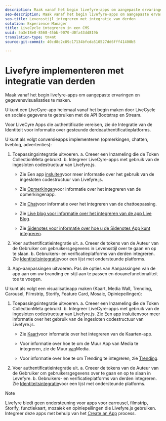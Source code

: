 ```yaml
---
description: Maak vanaf het begin livefyre-apps om aangepaste ervaringen en gegevensvisualisaties te maken.
seo-description: Maak vanaf het begin livefyre-apps om aangepaste ervaringen en gegevensvisualisaties te maken.
seo-title: Levensstijl integreren met integratie van derden
solution: Experience Manager
title: LiveCycle integreren in een CMS
uuid: 5a3e18e8-8568-45bb-9070-d0fa43dd819b
translation-type: tm+mt
source-git-commit: 40cd8c2c89c17134bfcda510527dd6fff41400b5

---
```



# Livefyre implementeren met integratie van derden

Maak vanaf het begin livefyre-apps om aangepaste ervaringen en gegevensvisualisaties te maken.

U kunt een LiveCyre-app helemaal vanaf het begin maken door LiveCycle en sociale gegevens te gebruiken met de API Bootstrap en Stream.

Voor LiveCyre Apps die authentificatie vereisen, zie de Integratie van de Identiteit voor informatie over gesteunde derdeauthentificatieplatforms.

U kunt als volgt conversieapps implementeren (opmerkingen, chatten, liveblog, advertenties):

1. Toepassingsintegratie uitvoeren.
a. Creeer een Inzameling die de Token CollectionMeta gebruikt.
b. Integreer LiveCyre-apps met gebruik van de ingesloten codestructuur van Livefyre.js.

   * Zie Een app [insluiten](/help/implementation/c-getting-started/c-implementation-process/c-using-livefyre.js-to-create-customize-and-use-apps-on-your-site.md)voor meer informatie over het gebruik van de ingesloten codestructuur van Livefyre.js.

   * Zie [Opmerkingen](/help/using/c-about-apps/c-comments/c-comments.md)voor informatie over het integreren van de opmerkingenapp.

   * Zie [Chat](/help/using/c-about-apps/c-chat-app/c-chat-app.md)voor informatie over het integreren van de chattoepassing.

   * Zie [Live blog voor informatie over het integreren van de app Live Blog](/help/using/c-about-apps/c-liveblog-app/c-liveblog-app.md).

   * Zie [Sidenotes voor informatie over hoe u de Sidenotes App kunt integreren](/help/using/c-about-apps/c-sidenotes-app/c-sidenotes-app.md).

1. Voer authentificatieintegratie uit.
a. Creeer de tokens van de Auteur van de Gebruiker om gebruikersgegevens in Levensstijl over te gaan en op te slaan.
b. Gebruikers- en verificatieplatforms van derden integreren. Zie [Identiteitsintegratie](/help/implementation/t-about-identity-integration/t-about-identity-integration.md)voor een lijst met ondersteunde platforms.

1. App-aanpassingen uitvoeren. Pas de opties van Aanpassingen van de app aan om uw branding en stijl aan te passen en douanefunctionaliteit toe te voegen.

U kunt als volgt een visualisatieapp maken (Kaart, Media Wall, Trending, Carousel, Filmstrip, Storify, Feature Card, Mosaic, Opiniepeilingen):

1. Toepassingsintegratie uitvoeren.
a. Creeer een Inzameling die de Token CollectionMeta gebruikt.
b. Integreer LiveCyre-apps met gebruik van de ingesloten codestructuur van Livefyre.js. Zie Een app [insluiten](/help/implementation/c-getting-started/c-implementation-process/c-using-livefyre.js-to-create-customize-and-use-apps-on-your-site.md)voor meer informatie over het gebruik van de ingesloten codestructuur van Livefyre.js.

   * Zie [Kaart](/help/using/c-about-apps/c-map-app/c-map-app.md)voor informatie over het integreren van de Kaarten-app.

   * Voor informatie over hoe te om de Muur App van Media te integreren, zie de Muur [van](/help/using/c-about-apps/c-media-wall-app/c-media-wall-app.md)Media.

   * Voor informatie over hoe te om Trending te integreren, zie [Trending](/help/using/c-about-apps/c-trending-app/c-trending-app.md).

1. Voer authentificatieintegratie uit.
a. Creeer de tokens van de Auteur van de Gebruiker om gebruikersgegevens over te gaan en op te slaan in Levefyre.
b. Gebruikers- en verificatieplatforms van derden integreren. Zie [Identiteitsintegratie](/help/implementation/t-about-identity-integration/t-about-identity-integration.md)voor een lijst met ondersteunde platforms.

>[!NOTE]
>
>Livefyre biedt geen ondersteuning voor apps voor carrousel, filmstrip, Storify, functiekaart, mozaïek en opiniepeilingen die Livefyre.js gebruiken.
Integreer deze apps met behulp van het [Create an App](/help/using/c-about-apps/c-create-an-app.md) process.